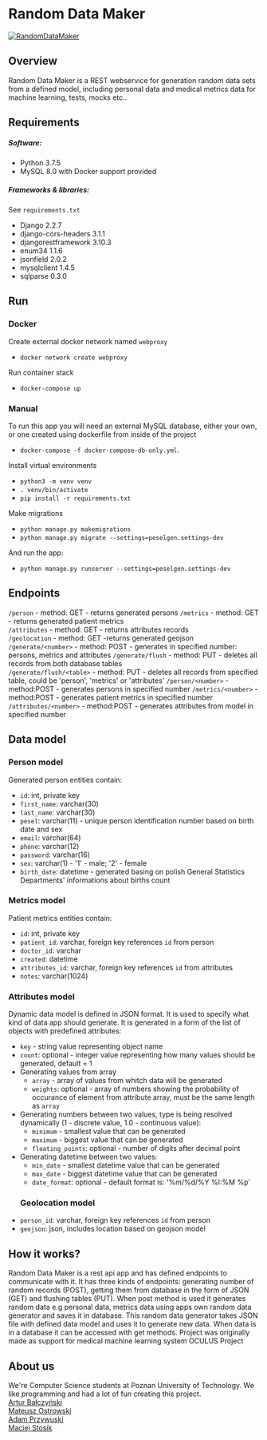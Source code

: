 # Random Data Maker
[![RandomDataMaker](https://circleci.com/gh/RandomDataMaker/rdm-services.svg?style=shield)](https://circleci.com/gh/RandomDataMaker/rdm-services)
## Overview
Random Data Maker is a REST webservice for generation random data sets from a defined model, including personal data and medical metrics data for machine learning, tests, mocks etc..

## Requirements 
##### Software: 
* Python 3.7.5
* MySQL 8.0 with Docker support provided
##### Frameworks & libraries:
See `requirements.txt`
* Django 2.2.7
* django-cors-headers 3.1.1
* djangorestframework 3.10.3
* enum34 1.1.6
* jsonfield 2.0.2
* mysqlclient 1.4.5
* sqlparse 0.3.0

## Run  
### Docker
Create external docker network named `webproxy` 
* `docker network create webproxy`

Run container stack
* `docker-compose up`
### Manual
To run this app you will need an external MySQL database, either your own, or one created using dockerfile from inside of the project
* `docker-compose -f docker-compose-db-only.yml`. 

Install virtual environments 
* `python3 -m venv venv`
 * `. venv/bin/activate`
 * `pip install -r requirements.txt`

Make migrations
* `python manage.py makemigrations`
* `python manage.py migrate --settings=peselgen.settings-dev`

And run the app: 
* `python manage.py runserver --settings=peselgen.settings-dev`

## Endpoints  
`/person` - method: GET - returns generated persons 
`/metrics` - method: GET - returns generated patient metrics  
`/attributes` - method: GET - returns attributes records  
`/geolocation` - method: GET -returns generated geojson 
`/generate/<number>` - method: POST - generates in specified number: persons, metrics and attributes
`/generate/flush` - method: PUT - deletes all records from both database tables  
`/generate/flush/<table>` - method: PUT - deletes all records from specified table, could be 'person', 'metrics' or 'attributes' 
`/person/<number>` - method:POST - generates persons in specified number
`/metrics/<number>` - method:POST - generates patient metrics in specified number
`/attributes/<number>` - method:POST - generates attributes from model in specified number

  
## Data model  
### Person model  
Generated person entities contain: 
* `id`: int, private key
* `first_name`: varchar(30)
* `last_name`: varchar(30)
* `pesel`: varchar(11) - unique person identification number based on birth date and sex 
* `email`: varchar(64)
* `phone`: varchar(12)
* `password`: varchar(16)
* `sex`: varchar(1) - '1' - male; '2' - female 
* `birth_date`: datetime - generated basing on polish General Statistics Departments' informations about births count 

### Metrics model  
Patient metrics entities contain: 
* `id`: int, private key
* `patient_id`: varchar, foreign key references `id` from person
* `doctor_id`: varchar
* `created`: datetime 
* `attributes_id`: varchar, foreign key references `id` from attributes
* `notes`: varchar(1024) 

### Attributes model 
Dynamic data model is defined in JSON format. It is used to specify what kind of data app should generate. It is generated in a form of the list of objects with predefined attributes:  
* `key` - string value representing object name  
* `count`: optional - integer value representing how many values should be generated, default = 1  
* Generating values from array  
  - `array` - array of values from whitch data will be generated  
  - `weights`: optional - array of numbers showing the probability of occurance of element from attribute array, must be the same length as `array`  
* Generating numbers between two values, type is being resolved dynamically (1 - discrete value, 1.0 - continuous value):  
  - `minimum` - smallest value that can be generated  
  - `maximum` - biggest value that can be generated  
  - `floating_points`: optional - number of digits after decimal point  
* Generating datetime between two values:  
  - `min_date` - smallest datetime value that can be generated  
  - `max_date` - biggest datetime value that can be generated  
  - `date_format`: optional - default format is: '%m/%d/%Y %I:%M %p'
  ### Geolocation model
* `person_id`: varchar, foreign key references `id` from person
* `geojson`: json, includes location based on geojson model

## How it works?
Random Data Maker is a rest api app and has defined endpoints to communicate with it. It has three kinds of endpoints: generating number of random records (POST), getting them from database in the form of JSON (GET) and flushing tables (PUT). When post method is used it generates random data e.g personal data, metrics data using apps own random data generator and saves it in database. This random data generator takes JSON file with defined data model and uses it to generate new data. When data is in a database it can be accessed with get methods. Project was originally made as support for medical machine learning system OCULUS Project

## About us 
We're Computer Science students at Poznan University of Technology. We like programming and had a lot of fun creating this project.  
[Artur Bałczyński](https://github.com/arturbalcz)  
[Mateusz Ostrowski](https://github.com/matostr98)  
[Adam Przywuski](https://github.com/adamprzywuski)  
[Maciej Stosik](https://github.com/SaronTetra)  
